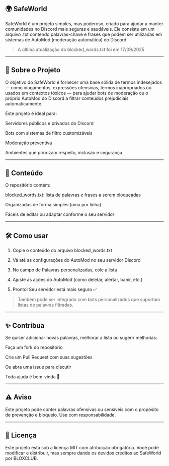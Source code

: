 ## 🌍 SafeWorld

SafeWorld é um projeto simples, mas poderoso, criado para ajudar a manter comunidades no Discord mais seguras e saudáveis. Ele consiste em um arquivo .txt contendo palavras-chave e frases que podem ser utilizadas em sistemas de AutoMod (moderação automática) do Discord.

> A última atualização do blocked_words.txt foi em 17/09/2025


---

## 📁 Sobre o Projeto

O objetivo do SafeWorld é fornecer uma base sólida de termos indesejados — como xingamentos, expressões ofensivas, termos inapropriados ou usados em contextos tóxicos — para ajudar bots de moderação ou o próprio AutoMod do Discord a filtrar conteúdos prejudiciais automaticamente.

Este projeto é ideal para:

Servidores públicos e privados do Discord

Bots com sistemas de filtro customizáveis

Moderação preventiva

Ambientes que priorizam respeito, inclusão e segurança



---

## 📄 Conteúdo

O repositório contém:

blocked_words.txt: lista de palavras e frases a serem bloqueadas

Organizadas de forma simples (uma por linha)

Fáceis de editar ou adaptar conforme o seu servidor




---

## 🛠 Como usar

1. Copie o conteúdo do arquivo blocked_words.txt


2. Vá até as configurações do AutoMod no seu servidor Discord


3. No campo de Palavras personalizadas, cole a lista


4. Ajuste as ações do AutoMod (como deletar, alertar, banir, etc.)


5. Pronto! Seu servidor está mais seguro ✅



> Também pode ser integrado com bots personalizados que suportam listas de palavras filtradas.




---

## ✨ Contribua

Se quiser adicionar novas palavras, melhorar a lista ou sugerir melhorias:

Faça um fork do repositório

Crie um Pull Request com suas sugestões

Ou abra uma issue para discutir


Toda ajuda é bem-vinda 💜


---

## ⚠️ Aviso

Este projeto pode conter palavras ofensivas ou sensíveis com o propósito de prevenção e bloqueio. Use com responsabilidade.


---

## 📄 Licença

Este projeto está sob a licença MIT com atribuição obrigatória.
Você pode modificar e distribuir, mas sempre dando os devidos créditos ao SafeWorld por BLOXCLUB.

